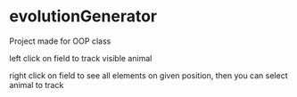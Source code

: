 # evolutionGenerator
Project made for OOP class

left click on field to track visible animal

right click on field to see all elements on given position, then you can select animal to track
